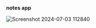 **notes app**

![Screenshot 2024-07-03 112840](https://github.com/Jasmitha-JK/sip24-svelte-quick-notes/assets/113300335/fde38b51-670d-46f6-ac2d-d8978315760d)
